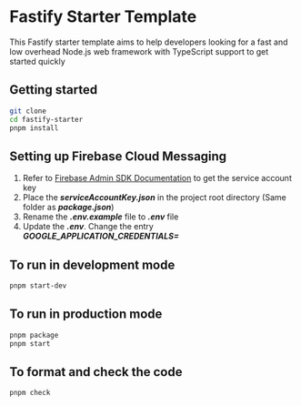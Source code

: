 # Fastify Starter Template

This Fastify starter template aims to help developers looking for a fast and low overhead Node.js 
web framework with TypeScript support to get started quickly

## Getting started

```bash
git clone 
cd fastify-starter
pnpm install
```

## Setting up Firebase Cloud Messaging
1. Refer to [Firebase Admin SDK Documentation](https://firebase.google.com/docs/admin/setup#initialize_the_sdk_in_non-google_environments) to get the service account key
2. Place the ***serviceAccountKey.json*** in the project root directory (Same folder as ***package.json***)
3. Rename the ***.env.example*** file to ***.env*** file
4. Update the ***.env***. Change the entry ***GOOGLE_APPLICATION_CREDENTIALS=<actual file name of serviceAccountKey.json>***

## To run in development mode

```bash
pnpm start-dev
```

## To run in production mode

```bash
pnpm package
pnpm start
```

## To format and check the code

```bash
pnpm check
```